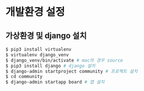 # 개발환경 설정

## 가상환경 및 django 설치

```bash
$ pip3 install virtualenv
$ virtualenv django_venv
$ django_venv/bin/activate # mac의 경우 source
$ pip3 install django # django 설치
$ django-admin startproject community # 프로젝트 설치
$ cd community
$ django-admin startapp board # 앱 설치
```

<br>

